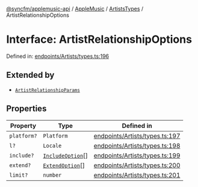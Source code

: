 [@syncfm/applemusic-api](../../../../../../globals.md) / [AppleMusic](../../../index.md) / [ArtistsTypes](../index.md) / ArtistRelationshipOptions

# Interface: ArtistRelationshipOptions

Defined in: [endpoints/Artists/types.ts:196](https://github.com/sync-fm/applemusic-api/blob/a6a8471d4d51a41f6bd8af9d95c8abf0126e10f4/src/endpoints/Artists/types.ts#L196)

## Extended by

- [`ArtistRelationshipParams`](ArtistRelationshipParams.md)

## Properties

| Property | Type | Defined in |
| ------ | ------ | ------ |
| <a id="platform"></a> `platform?` | `Platform` | [endpoints/Artists/types.ts:197](https://github.com/sync-fm/applemusic-api/blob/a6a8471d4d51a41f6bd8af9d95c8abf0126e10f4/src/endpoints/Artists/types.ts#L197) |
| <a id="l"></a> `l?` | `Locale` | [endpoints/Artists/types.ts:198](https://github.com/sync-fm/applemusic-api/blob/a6a8471d4d51a41f6bd8af9d95c8abf0126e10f4/src/endpoints/Artists/types.ts#L198) |
| <a id="include"></a> `include?` | [`IncludeOption`](../enumerations/IncludeOption.md)[] | [endpoints/Artists/types.ts:199](https://github.com/sync-fm/applemusic-api/blob/a6a8471d4d51a41f6bd8af9d95c8abf0126e10f4/src/endpoints/Artists/types.ts#L199) |
| <a id="extend"></a> `extend?` | [`ExtendOption`](../enumerations/ExtendOption.md)[] | [endpoints/Artists/types.ts:200](https://github.com/sync-fm/applemusic-api/blob/a6a8471d4d51a41f6bd8af9d95c8abf0126e10f4/src/endpoints/Artists/types.ts#L200) |
| <a id="limit"></a> `limit?` | `number` | [endpoints/Artists/types.ts:201](https://github.com/sync-fm/applemusic-api/blob/a6a8471d4d51a41f6bd8af9d95c8abf0126e10f4/src/endpoints/Artists/types.ts#L201) |
